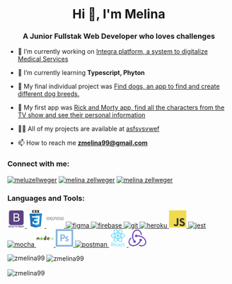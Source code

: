<img src= 'https://user-images.githubusercontent.com/72397189/119241916-3d86c980-bb30-11eb-9616-bcfb64f19a3b.gif' alt=''/>
<h1 align="center">Hi 👋, I'm Melina</h1>
<h3 align="center">A Junior Fullstak Web Developer who loves challenges</h3>


- 👯 I’m currently working on [Integra platform, a system to digitalize Medical Services](https://github.com/Ululette/PF8Samurai)

- 🌱 I’m currently learning **Typescript, Phyton**

- 🔭 My final individual project was [Find dogs, an app to find and create different dog breeds.](segrsddshgs)

- 🔭 My first app was [Rick and Morty app, find all the characters from the TV show and see their personal information](dgesfargse)

- 👨‍💻 All of my projects are available at [asfsvsvwef](asfsvsvwef)

- 📫 How to reach me **zmelina99@gmail.com**

<h3 align="left">Connect with me:</h3>
<p align="left">
<a href="https://twitter.com/meluzellweger" target="blank"><img align="center" src="https://raw.githubusercontent.com/rahuldkjain/github-profile-readme-generator/neutral-icons/src/images/icons/Social/twitter.svg" alt="meluzellweger" height="30" width="40" /></a>
<a href="https://linkedin.com/in/melina zellweger" target="blank"><img align="center" src="https://raw.githubusercontent.com/rahuldkjain/github-profile-readme-generator/neutral-icons/src/images/icons/Social/linked-in-alt.svg" alt="melina zellweger" height="30" width="40" /></a>
<a href="https://fb.com/melina zellweger" target="blank"><img align="center" src="https://raw.githubusercontent.com/rahuldkjain/github-profile-readme-generator/neutral-icons/src/images/icons/Social/facebook.svg" alt="melina zellweger" height="30" width="40" /></a>
</p>

<h3 align="left">Languages and Tools:</h3>
<p align="left"> <a href="https://getbootstrap.com" target="_blank"> <img src="https://raw.githubusercontent.com/devicons/devicon/master/icons/bootstrap/bootstrap-plain-wordmark.svg" alt="bootstrap" width="40" height="40"/> </a> <a href="https://www.w3schools.com/css/" target="_blank"> <img src="https://raw.githubusercontent.com/devicons/devicon/master/icons/css3/css3-original-wordmark.svg" alt="css3" width="40" height="40"/> </a> <a href="https://expressjs.com" target="_blank"> <img src="https://raw.githubusercontent.com/devicons/devicon/master/icons/express/express-original-wordmark.svg" alt="express" width="40" height="40"/> </a> <a href="https://www.figma.com/" target="_blank"> <img src="https://www.vectorlogo.zone/logos/figma/figma-icon.svg" alt="figma" width="40" height="40"/> </a> <a href="https://firebase.google.com/" target="_blank"> <img src="https://www.vectorlogo.zone/logos/firebase/firebase-icon.svg" alt="firebase" width="40" height="40"/> </a> <a href="https://git-scm.com/" target="_blank"> <img src="https://www.vectorlogo.zone/logos/git-scm/git-scm-icon.svg" alt="git" width="40" height="40"/> </a> <a href="https://heroku.com" target="_blank"> <img src="https://www.vectorlogo.zone/logos/heroku/heroku-icon.svg" alt="heroku" width="40" height="40"/> </a> <a href="https://developer.mozilla.org/en-US/docs/Web/JavaScript" target="_blank"> <img src="https://raw.githubusercontent.com/devicons/devicon/master/icons/javascript/javascript-original.svg" alt="javascript" width="40" height="40"/> </a> <a href="https://jestjs.io" target="_blank"> <img src="https://www.vectorlogo.zone/logos/jestjsio/jestjsio-icon.svg" alt="jest" width="40" height="40"/> </a> <a href="https://mochajs.org" target="_blank"> <img src="https://www.vectorlogo.zone/logos/mochajs/mochajs-icon.svg" alt="mocha" width="40" height="40"/> </a> <a href="https://nodejs.org" target="_blank"> <img src="https://raw.githubusercontent.com/devicons/devicon/master/icons/nodejs/nodejs-original-wordmark.svg" alt="nodejs" width="40" height="40"/> </a> <a href="https://www.photoshop.com/en" target="_blank"> <img src="https://raw.githubusercontent.com/devicons/devicon/master/icons/photoshop/photoshop-line.svg" alt="photoshop" width="40" height="40"/> </a> <a href="https://postman.com" target="_blank"> <img src="https://www.vectorlogo.zone/logos/getpostman/getpostman-icon.svg" alt="postman" width="40" height="40"/> </a> <a href="https://reactjs.org/" target="_blank"> <img src="https://raw.githubusercontent.com/devicons/devicon/master/icons/react/react-original-wordmark.svg" alt="react" width="40" height="40"/> </a> <a href="https://redux.js.org" target="_blank"> <img src="https://raw.githubusercontent.com/devicons/devicon/master/icons/redux/redux-original.svg" alt="redux" width="40" height="40"/> </a> </p>

<p><img align="left" src="https://github-readme-stats.vercel.app/api/top-langs?username=zmelina99&show_icons=true&locale=en&layout=compact" alt="zmelina99" /></p>

<p>&nbsp;<img align="center" src="https://github-readme-stats.vercel.app/api?username=zmelina99&show_icons=true&locale=en" alt="zmelina99" /></p>

<p><img align="center" src="https://github-readme-streak-stats.herokuapp.com/?user=zmelina99&" alt="zmelina99" /></p>
